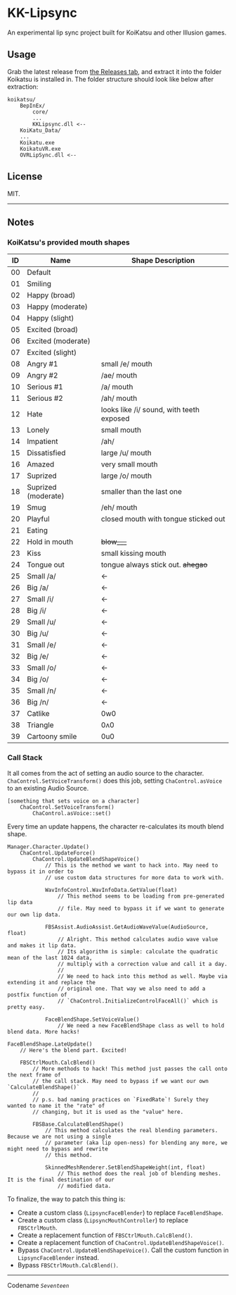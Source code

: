 # KK-Lipsync

An experimental lip sync project built for KoiKatsu and other Illusion games.

## Usage

Grab the latest release from [the Releases tab][releases], and extract it into the folder Koikatsu is installed in. The folder structure should look like below after extraction:

```
koikatsu/
    BepInEx/
        core/
        ...
        KKLipsync.dll <-- 
    KoiKatu_Data/
    ...
    Koikatu.exe
    KoikatuVR.exe
    OVRLipSync.dll <--
```

[releases]: https://github.com/01010101lzy/kk-lipsync/releases

## License

MIT.

---

## Notes

### KoiKatsu's provided mouth shapes

| ID |  Name                | Shape Description            |
|----| -------------------- | ---------------------------- |
| 00 | Default              |                             |
| 01 | Smiling              |
| 02 | Happy (broad)        |
| 03 | Happy (moderate)     |
| 04 | Happy (slight)       |
| 05 | Excited (broad)      |
| 06 | Excited (moderate)   |
| 07 | Excited (slight)     |
| 08 | Angry #1             | small /e/ mouth
| 09 | Angry #2             | /ae/ mouth
| 10 | Serious #1           | /a/ mouth
| 11 | Serious #2           | /ah/ mouth
| 12 | Hate                 | looks like /i/ sound, with teeth exposed
| 13 | Lonely               | small mouth
| 14 | Impatient            | /ah/
| 15 | Dissatisfied         | large /u/ mouth
| 16 | Amazed               | very small mouth
| 17 | Suprized             | large /o/ mouth
| 18 | Suprized (moderate)  | smaller than the last one
| 19 | Smug                 | /eh/ mouth
| 20 | Playful              | closed mouth with tongue sticked out
| 21 | Eating               | 
| 22 | Hold in mouth        | ~~blow___~~
| 23 | Kiss                 | small kissing mouth
| 24 | Tongue out           | tongue always stick out. ~~ahegao~~
| 25 | Small /a/            | <-
| 26 | Big /a/              | <-
| 27 | Small /i/            | <-
| 28 | Big /i/              | <-
| 29 | Small /u/            | <-
| 30 | Big /u/              | <-
| 31 | Small /e/            | <-
| 32 | Big /e/              | <-
| 33 | Small /o/            | <-
| 34 | Big /o/              | <-
| 35 | Small /n/            | <-
| 36 | Big /n/              | <- 
| 37 | Catlike              | 0w0
| 38 | Triangle             | 0ʌ0
| 39 | Cartoony smile       | 0u0

### Call Stack

It all comes from the act of setting an audio source to the character. `ChaControl.SetVoiceTransform()` does this job, setting `ChaControl.asVoice` to an existing Audio Source.

```
[something that sets voice on a character]
	ChaControl.SetVoiceTransform()
		ChaControl.asVoice::set()
```

Every time an update happens, the character re-calculates its mouth blend shape.

```
Manager.Character.Update()
    ChaControl.UpdateForce()
        ChaControl.UpdateBlendShapeVoice()      
            // This is the method we want to hack into. May need to bypass it in order to
            // use custom data structures for more data to work with.

            WavInfoControl.WavInfoData.GetValue(float)	
                // This method seems to be loading from pre-generated lip data
                // file. May need to bypass it if we want to generate our own lip data.

            FBSAssist.AudioAssist.GetAudioWaveValue(AudioSource, float)
                // Alright. This method calculates audio wave value and makes it lip data.
                // Its algorithm is simple: calculate the quadratic mean of the last 1024 data,
                // multiply with a correction value and call it a day.
                //
                // We need to hack into this method as well. Maybe via extending it and replace the 
                // original one. That way we also need to add a postfix function of 
                // `ChaControl.InitializeControlFaceAll()` which is pretty easy.
            
            FaceBlendShape.SetVoiceValue()
                // We need a new FaceBlendShape class as well to hold blend data. More hacks!

FaceBlendShape.LateUpdate()
    // Here's the blend part. Excited!
       
    FBSCtrlMouth.CalcBlend()
        // More methods to hack! This method just passes the call onto the next frame of 
        // the call stack. May need to bypass if we want our own `CalculateBlendShape()`
        //
        // p.s. bad naming practices on `FixedRate`! Surely they wanted to name it the "rate" of
        // changing, but it is used as the "value" here.
        
        FBSBase.CalculateBlendShape()
            // This method calculates the real blending parameters. Because we are not using a single
            // parameter (aka lip open-ness) for blending any more, we might need to bypass and rewrite
            // this method.

            SkinnedMeshRenderer.SetBlendShapeWeight(int, float)
                // This method does the real job of blending meshes. It is the final destination of our
                // modified data.
```

To finalize, the way to patch this thing is:

- Create a custom class (`LipsyncFaceBlender`) to replace `FaceBlendShape`.
- Create a custom class (`LipsyncMouthController`) to replace `FBSCtrlMouth`.
- Create a replacement function of `FBSCtrlMouth.CalcBlend()`.
- Create a replacement function of `ChaControl.UpdateBlendShapeVoice()`.
- Bypass `ChaControl.UpdateBlendShapeVoice()`. Call the custom function in `LipsyncFaceBlender` instead.
- Bypass `FBSCtrlMouth.CalcBlend()`.

---

Codename _`Seventeen`_